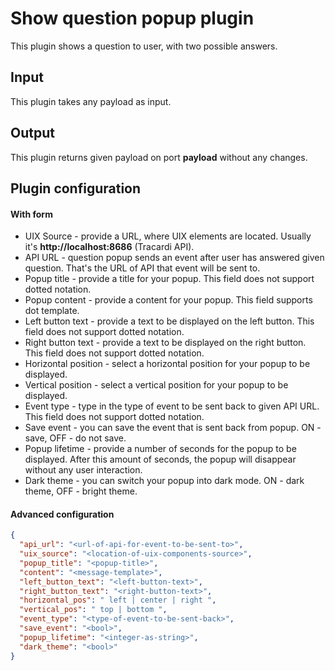 # Show question popup plugin

This plugin shows a question to user, with two possible answers.

## Input
This plugin takes any payload as input.

## Output 
This plugin returns given payload on port **payload** without any changes.

## Plugin configuration

#### With form
- UIX Source - provide a URL, where UIX elements are located. Usually it's
  **http://localhost:8686** (Tracardi API).
- API URL - question popup sends an event after user has answered given question.
  That's the URL of API that event will be sent to.
- Popup title - provide a title for your popup. This field does not support dotted notation.
- Popup content - provide a content for your popup. This field supports dot template.
- Left button text - provide a text to be displayed on the left button. This field does not support
  dotted notation.
- Right button text - provide a text to be displayed on the right button. This field does not support
  dotted notation.
- Horizontal position - select a horizontal position for your popup to be displayed.
- Vertical position - select a vertical position for your popup to be displayed.
- Event type - type in the type of event to be sent back to given API URL. This field does not support
  dotted notation.
- Save event - you can save the event that is sent back from popup. ON - save, OFF - do not save.
- Popup lifetime - provide a number of seconds for the popup to be displayed. After this amount of
  seconds, the popup will disappear without any user interaction.
- Dark theme - you can switch your popup into dark mode. ON - dark theme, OFF - bright theme.

#### Advanced configuration
```json
{
  "api_url": "<url-of-api-for-event-to-be-sent-to>",
  "uix_source": "<location-of-uix-components-source>",
  "popup_title": "<popup-title>",
  "content": "<message-template>",
  "left_button_text": "<left-button-text>",
  "right_button_text": "<right-button-text>",
  "horizontal_pos": " left | center | right ",
  "vertical_pos": " top | bottom ",
  "event_type": "<type-of-event-to-be-sent-back>",
  "save_event": "<bool>",
  "popup_lifetime": "<integer-as-string>",
  "dark_theme": "<bool>"
}
```